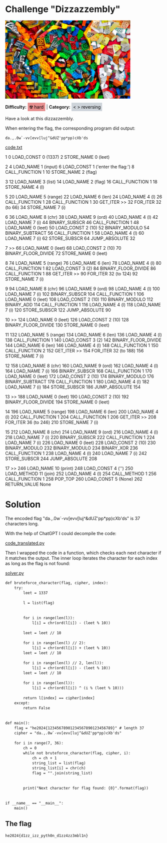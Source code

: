 # Challenge "Dizzazzembly"
<img src="banner.jpg" width="400px" alt="Banner Image" /><br/>

**Difficulty:** <span style="background-color: #e68f8f; padding: 5px; color: black;">☢️ hard</span> | **Category:** <span style="background-color: #ced4da; padding: 5px; color: black;">< > reversing</span>

Have a look at this dizzazzembly.

When entering the flag, the corresponding program did output:

    da.,.0w`-vv[evv[luj^&dUZ'pp*pp)cXb'ds  

[code.txt](code.txt)

  1           0 LOAD_CONST               0 (1337)
              2 STORE_NAME               0 (leet)

  2           4 LOAD_NAME                1 (input)
              6 LOAD_CONST               1 ('enter the flag:')
              8 CALL_FUNCTION            1
             10 STORE_NAME               2 (flag)

  3          12 LOAD_NAME                3 (list)
             14 LOAD_NAME                2 (flag)
             16 CALL_FUNCTION            1
             18 STORE_NAME               4 (l)

  5          20 LOAD_NAME                5 (range)
             22 LOAD_NAME                6 (len)
             24 LOAD_NAME                4 (l)
             26 CALL_FUNCTION            1
             28 CALL_FUNCTION            1
             30 GET_ITER
        >>   32 FOR_ITER                32 (to 66)
             34 STORE_NAME               7 (i)

  6          36 LOAD_NAME                8 (chr)
             38 LOAD_NAME                9 (ord)
             40 LOAD_NAME                4 (l)
             42 LOAD_NAME                7 (i)
             44 BINARY_SUBSCR
             46 CALL_FUNCTION            1
             48 LOAD_NAME                0 (leet)
             50 LOAD_CONST               2 (10)
             52 BINARY_MODULO
             54 BINARY_SUBTRACT
             56 CALL_FUNCTION            1
             58 LOAD_NAME                4 (l)
             60 LOAD_NAME                7 (i)
             62 STORE_SUBSCR
             64 JUMP_ABSOLUTE           32

  7     >>   66 LOAD_NAME                0 (leet)
             68 LOAD_CONST               2 (10)
             70 BINARY_FLOOR_DIVIDE
             72 STORE_NAME               0 (leet)

  8          74 LOAD_NAME                5 (range)
             76 LOAD_NAME                6 (len)
             78 LOAD_NAME                4 (l)
             80 CALL_FUNCTION            1
             82 LOAD_CONST               3 (2)
             84 BINARY_FLOOR_DIVIDE
             86 CALL_FUNCTION            1
             88 GET_ITER
        >>   90 FOR_ITER                32 (to 124)
             92 STORE_NAME               7 (i)

  9          94 LOAD_NAME                8 (chr)
             96 LOAD_NAME                9 (ord)
             98 LOAD_NAME                4 (l)
            100 LOAD_NAME                7 (i)
            102 BINARY_SUBSCR
            104 CALL_FUNCTION            1
            106 LOAD_NAME                0 (leet)
            108 LOAD_CONST               2 (10)
            110 BINARY_MODULO
            112 BINARY_ADD
            114 CALL_FUNCTION            1
            116 LOAD_NAME                4 (l)
            118 LOAD_NAME                7 (i)
            120 STORE_SUBSCR
            122 JUMP_ABSOLUTE           90

 10     >>  124 LOAD_NAME                0 (leet)
            126 LOAD_CONST               2 (10)
            128 BINARY_FLOOR_DIVIDE
            130 STORE_NAME               0 (leet)

 11         132 LOAD_NAME                5 (range)
            134 LOAD_NAME                6 (len)
            136 LOAD_NAME                4 (l)
            138 CALL_FUNCTION            1
            140 LOAD_CONST               3 (2)
            142 BINARY_FLOOR_DIVIDE
            144 LOAD_NAME                6 (len)
            146 LOAD_NAME                4 (l)
            148 CALL_FUNCTION            1
            150 CALL_FUNCTION            2
            152 GET_ITER
        >>  154 FOR_ITER                32 (to 188)
            156 STORE_NAME               7 (i)

 12         158 LOAD_NAME                8 (chr)
            160 LOAD_NAME                9 (ord)
            162 LOAD_NAME                4 (l)
            164 LOAD_NAME                7 (i)
            166 BINARY_SUBSCR
            168 CALL_FUNCTION            1
            170 LOAD_NAME                0 (leet)
            172 LOAD_CONST               2 (10)
            174 BINARY_MODULO
            176 BINARY_SUBTRACT
            178 CALL_FUNCTION            1
            180 LOAD_NAME                4 (l)
            182 LOAD_NAME                7 (i)
            184 STORE_SUBSCR
            186 JUMP_ABSOLUTE          154

 13     >>  188 LOAD_NAME                0 (leet)
            190 LOAD_CONST               2 (10)
            192 BINARY_FLOOR_DIVIDE
            194 STORE_NAME               0 (leet)

 14         196 LOAD_NAME                5 (range)
            198 LOAD_NAME                6 (len)
            200 LOAD_NAME                4 (l)
            202 CALL_FUNCTION            1
            204 CALL_FUNCTION            1
            206 GET_ITER
        >>  208 FOR_ITER                36 (to 246)
            210 STORE_NAME               7 (i)

 15         212 LOAD_NAME                8 (chr)
            214 LOAD_NAME                9 (ord)
            216 LOAD_NAME                4 (l)
            218 LOAD_NAME                7 (i)
            220 BINARY_SUBSCR
            222 CALL_FUNCTION            1
            224 LOAD_NAME                7 (i)
            226 LOAD_NAME                0 (leet)
            228 LOAD_CONST               2 (10)
            230 BINARY_MODULO
            232 BINARY_MODULO
            234 BINARY_XOR
            236 CALL_FUNCTION            1
            238 LOAD_NAME                4 (l)
            240 LOAD_NAME                7 (i)
            242 STORE_SUBSCR
            244 JUMP_ABSOLUTE          208

 17     >>  246 LOAD_NAME               10 (print)
            248 LOAD_CONST               4 ('')
            250 LOAD_METHOD             11 (join)
            252 LOAD_NAME                4 (l)
            254 CALL_METHOD              1
            256 CALL_FUNCTION            1
            258 POP_TOP
            260 LOAD_CONST               5 (None)
            262 RETURN_VALUE
None


# Solution
The encoded flag "da.,.0w`-vv[evv[luj^&dUZ'pp*pp)cXb'ds" is 37 characters long.

With the help of ChatGPT I could decompile the code:

[code_translated.py](code_translated.py)

Then I wrapped the code in a function, which checks each next character if it matches the output. The inner loop iterates the character for each index as long as the flag is not found:

[solver.py](solver.py)

    def bruteforce_character(flag, cipher, index):
        try:
            leet = 1337

            l = list(flag)


            for i in range(len(l)):
                l[i] = chr(ord(l[i]) - (leet % 10))

            leet = leet // 10

            for i in range(len(l) // 2):
                l[i] = chr(ord(l[i]) + (leet % 10))
            leet = leet // 10

            for i in range(len(l) // 2, len(l)):
                l[i] = chr(ord(l[i]) - (leet % 10))
            leet = leet // 10

            for i in range(len(l)):
                l[i] = chr(ord(l[i]) ^ (i % (leet % 10)))

            return l[index] == cipher[index]
        except:
            return False


    def main():
        flag = "he2024{12345678901234567890123456789}" # length 37
        cipher = "da.,.0w`-vv[evv[luj^&dUZ'pp*pp)cXb'ds"
        
        for i in range(7, 36):
            ch = 0
            while not bruteforce_character(flag, cipher, i):
                ch = ch + 1
                string_list = list(flag)
                string_list[i] = chr(ch)
                flag = "".join(string_list)


            print("Next character for flag found: {0}".format(flag))


    if __name__ == "__main__":
        main()

## The flag
    he2024{d1zz_izz_pyth0n_d1zz4zz3mbl1n}
